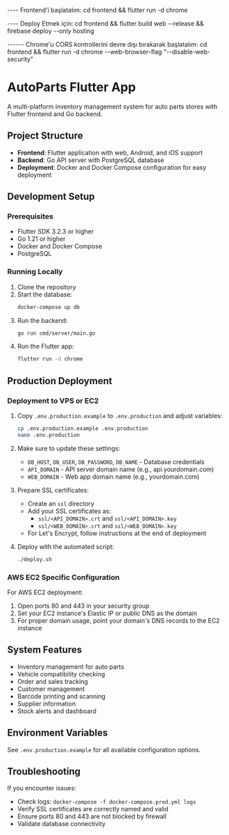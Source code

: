 
---- Frontend'i başlatalım:
cd frontend && flutter run -d chrome

---- Deploy Etmek için:
cd frontend && flutter build web --release && firebase deploy --only hosting

------ Chrome'u CORS kontrollerini devre dışı bırakarak başlatalım:
cd frontend && flutter run -d chrome --web-browser-flag "--disable-web-security"



# AutoParts Flutter App

A multi-platform inventory management system for auto parts stores with Flutter frontend and Go backend.

## Project Structure

- **Frontend**: Flutter application with web, Android, and iOS support
- **Backend**: Go API server with PostgreSQL database
- **Deployment**: Docker and Docker Compose configuration for easy deployment

## Development Setup

### Prerequisites

- Flutter SDK 3.2.3 or higher
- Go 1.21 or higher
- Docker and Docker Compose
- PostgreSQL

### Running Locally

1. Clone the repository
2. Start the database:
   ```bash
   docker-compose up db
   ```
3. Run the backend:
   ```bash
   go run cmd/server/main.go
   ```
4. Run the Flutter app:
   ```bash
   flutter run -d chrome
   ```

## Production Deployment

### Deployment to VPS or EC2

1. Copy `.env.production.example` to `.env.production` and adjust variables:
   ```bash
   cp .env.production.example .env.production
   nano .env.production
   ```

2. Make sure to update these settings:
   - `DB_HOST`, `DB_USER`, `DB_PASSWORD`, `DB_NAME` - Database credentials
   - `API_DOMAIN` - API server domain name (e.g., api.yourdomain.com)
   - `WEB_DOMAIN` - Web app domain name (e.g., yourdomain.com)

3. Prepare SSL certificates:
   - Create an `ssl` directory
   - Add your SSL certificates as:
     - `ssl/<API_DOMAIN>.crt` and `ssl/<API_DOMAIN>.key`
     - `ssl/<WEB_DOMAIN>.crt` and `ssl/<WEB_DOMAIN>.key`
   - For Let's Encrypt, follow instructions at the end of deployment

4. Deploy with the automated script:
   ```bash
   ./deploy.sh
   ```

### AWS EC2 Specific Configuration

For AWS EC2 deployment:

1. Open ports 80 and 443 in your security group
2. Set your EC2 instance's Elastic IP or public DNS as the domain
3. For proper domain usage, point your domain's DNS records to the EC2 instance

## System Features

- Inventory management for auto parts
- Vehicle compatibility checking
- Order and sales tracking
- Customer management
- Barcode printing and scanning
- Supplier information
- Stock alerts and dashboard

## Environment Variables

See `.env.production.example` for all available configuration options.

## Troubleshooting

If you encounter issues:
- Check logs: `docker-compose -f docker-compose.prod.yml logs`
- Verify SSL certificates are correctly named and valid
- Ensure ports 80 and 443 are not blocked by firewall
- Validate database connectivity